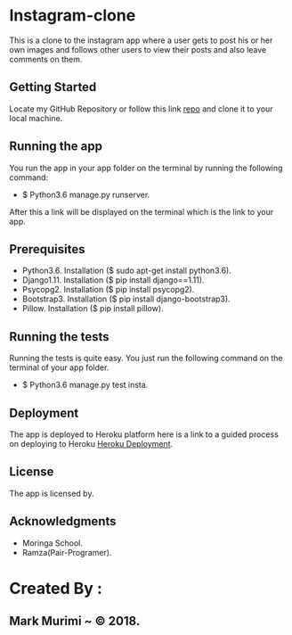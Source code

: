 # Instagram-clone
This is a clone to the instagram app where a user gets to post his or her own images and follows other users to view their posts and also leave comments on them.

## Getting Started
Locate my GitHub Repository or follow this link [repo](https://github.com/markmurimi/Instagram-clone) and clone it to your local machine.

## Running the app
You run the app in your app folder on the terminal by running the following command:
* $ Python3.6 manage.py runserver.

After this a link will be displayed on the terminal which is the link to your app.

## Prerequisites
* Python3.6. Installation ($ sudo apt-get install python3.6).
* Django1.11. Installation ($ pip install django==1.11).
* Psycopg2. Installation ($ pip install psycopg2).
* Bootstrap3. Installation ($ pip install django-bootstrap3).
* Pillow. Installation ($ pip install pillow).


## Running the tests
Running the tests is quite easy. You just run the following command on the terminal of your app folder.
* $ Python3.6 manage.py test insta.

## Deployment
The app is deployed to Heroku platform here is a link to a guided process on deploying to Heroku [Heroku Deployment](https://docs.google.com/document/d/181ZqRfJg7B-8EfzB9HJ8FvzAKXR0y5ccZC6bIeafbv0/edit).

## License
The app is licensed by[]().

## Acknowledgments
* Moringa School.
* Ramza(Pair-Programer).

# Created By :
## Mark Murimi ~ © 2018.